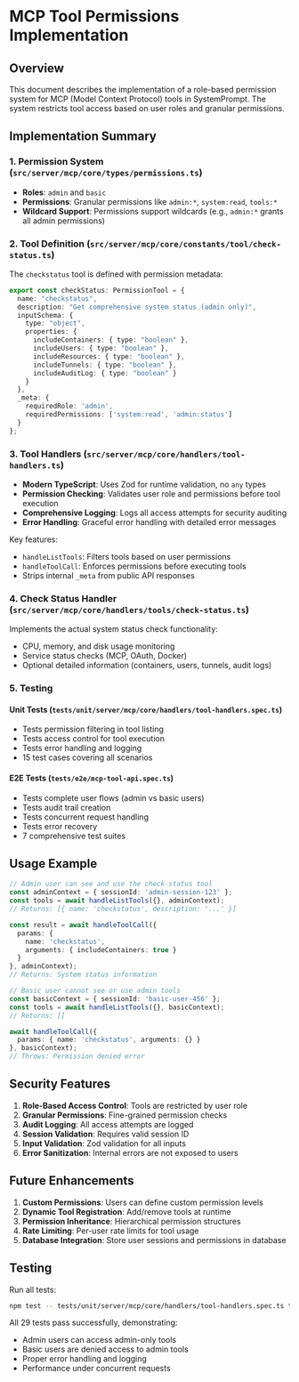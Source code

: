 # MCP Tool Permissions Implementation

## Overview

This document describes the implementation of a role-based permission system for MCP (Model Context Protocol) tools in SystemPrompt. The system restricts tool access based on user roles and granular permissions.

## Implementation Summary

### 1. Permission System (`src/server/mcp/core/types/permissions.ts`)

- **Roles**: `admin` and `basic`
- **Permissions**: Granular permissions like `admin:*`, `system:read`, `tools:*`
- **Wildcard Support**: Permissions support wildcards (e.g., `admin:*` grants all admin permissions)

### 2. Tool Definition (`src/server/mcp/core/constants/tool/check-status.ts`)

The `checkstatus` tool is defined with permission metadata:

```typescript
export const checkStatus: PermissionTool = {
  name: "checkstatus",
  description: "Get comprehensive system status (admin only)",
  inputSchema: {
    type: "object",
    properties: {
      includeContainers: { type: "boolean" },
      includeUsers: { type: "boolean" },
      includeResources: { type: "boolean" },
      includeTunnels: { type: "boolean" },
      includeAuditLog: { type: "boolean" }
    }
  },
  _meta: {
    requiredRole: 'admin',
    requiredPermissions: ['system:read', 'admin:status']
  }
};
```

### 3. Tool Handlers (`src/server/mcp/core/handlers/tool-handlers.ts`)

- **Modern TypeScript**: Uses Zod for runtime validation, no `any` types
- **Permission Checking**: Validates user role and permissions before tool execution
- **Comprehensive Logging**: Logs all access attempts for security auditing
- **Error Handling**: Graceful error handling with detailed error messages

Key features:
- `handleListTools`: Filters tools based on user permissions
- `handleToolCall`: Enforces permissions before executing tools
- Strips internal `_meta` from public API responses

### 4. Check Status Handler (`src/server/mcp/core/handlers/tools/check-status.ts`)

Implements the actual system status check functionality:
- CPU, memory, and disk usage monitoring
- Service status checks (MCP, OAuth, Docker)
- Optional detailed information (containers, users, tunnels, audit logs)

### 5. Testing

#### Unit Tests (`tests/unit/server/mcp/core/handlers/tool-handlers.spec.ts`)
- Tests permission filtering in tool listing
- Tests access control for tool execution
- Tests error handling and logging
- 15 test cases covering all scenarios

#### E2E Tests (`tests/e2e/mcp-tool-api.spec.ts`)
- Tests complete user flows (admin vs basic users)
- Tests audit trail creation
- Tests concurrent request handling
- Tests error recovery
- 7 comprehensive test suites

## Usage Example

```typescript
// Admin user can see and use the check-status tool
const adminContext = { sessionId: 'admin-session-123' };
const tools = await handleListTools({}, adminContext);
// Returns: [{ name: 'checkstatus', description: '...' }]

const result = await handleToolCall({
  params: {
    name: 'checkstatus',
    arguments: { includeContainers: true }
  }
}, adminContext);
// Returns: System status information

// Basic user cannot see or use admin tools
const basicContext = { sessionId: 'basic-user-456' };
const tools = await handleListTools({}, basicContext);
// Returns: []

await handleToolCall({
  params: { name: 'checkstatus', arguments: {} }
}, basicContext);
// Throws: Permission denied error
```

## Security Features

1. **Role-Based Access Control**: Tools are restricted by user role
2. **Granular Permissions**: Fine-grained permission checks
3. **Audit Logging**: All access attempts are logged
4. **Session Validation**: Requires valid session ID
5. **Input Validation**: Zod validation for all inputs
6. **Error Sanitization**: Internal errors are not exposed to users

## Future Enhancements

1. **Custom Permissions**: Users can define custom permission levels
2. **Dynamic Tool Registration**: Add/remove tools at runtime
3. **Permission Inheritance**: Hierarchical permission structures
4. **Rate Limiting**: Per-user rate limits for tool usage
5. **Database Integration**: Store user sessions and permissions in database

## Testing

Run all tests:
```bash
npm test -- tests/unit/server/mcp/core/handlers/tool-handlers.spec.ts tests/unit/server/mcp/core/permissions.spec.ts tests/e2e/mcp-tool-api.spec.ts
```

All 29 tests pass successfully, demonstrating:
- Admin users can access admin-only tools
- Basic users are denied access to admin tools
- Proper error handling and logging
- Performance under concurrent requests